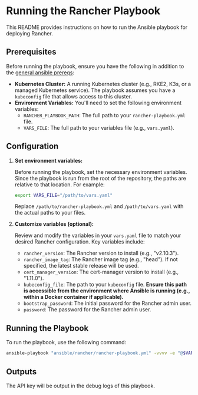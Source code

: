 # Running the Rancher Playbook

This README provides instructions on how to run the Ansible playbook for deploying Rancher.

## Prerequisites

Before running the playbook, ensure you have the following in addition to the [general ansible prereqs](../../README.md):
*   **Kubernetes Cluster:** A running Kubernetes cluster (e.g., RKE2, K3s, or a managed Kubernetes service).  The playbook assumes you have a `kubeconfig` file that allows access to this cluster.
*   **Environment Variables:**  You'll need to set the following environment variables:
    *   `RANCHER_PLAYBOOK_PATH`:  The full path to your `rancher-playbook.yml` file.
    *   `VARS_FILE`: The full path to your variables file (e.g., `vars.yaml`).



## Configuration

1.  **Set environment variables:**

    Before running the playbook, set the necessary environment variables. Since the playbook is run from the root of the repository, the paths are relative to that location. For example:

    ```bash
    export VARS_FILE="/path/to/vars.yaml"
    ```

    Replace `/path/to/rancher-playbook.yml` and `/path/to/vars.yaml` with the actual paths to your files.

2.  **Customize variables (optional):**

    Review and modify the variables in your `vars.yaml` file to match your desired Rancher configuration.  Key variables include:

    *   `rancher_version`: The Rancher version to install (e.g., "v2.10.3").
    *   `rancher_image_tag`: The Rancher image tag (e.g., "head").  If not specified, the latest stable release will be used.
    *   `cert_manager_version`: The cert-manager version to install (e.g., "1.11.0").
    *   `kubeconfig_file`: The path to your `kubeconfig` file.  **Ensure this path is accessible from the environment where Ansible is running (e.g., within a Docker container if applicable).**
    *   `bootstrap_password`: The initial password for the Rancher admin user.
    *   `password`: The password for the Rancher admin user.

## Running the Playbook

To run the playbook, use the following command:

```bash
ansible-playbook "ansible/rancher/rancher-playbook.yml" -vvvv -e "@$VARS_FILE"
```

## Outputs

The API key will be output in the debug logs of this playbook.
